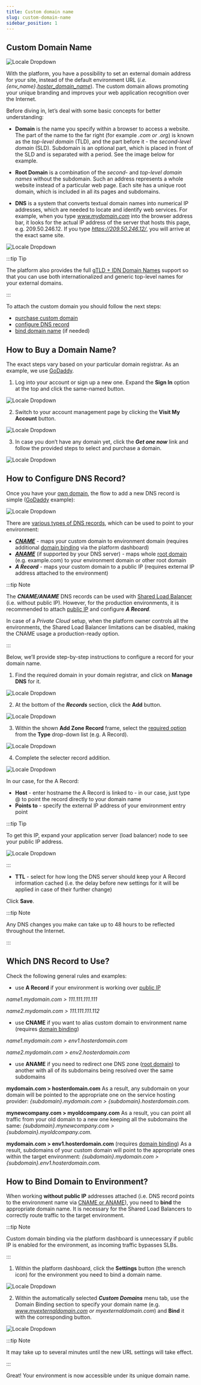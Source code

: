 ```yaml
---
title: Custom domain name
slug: custom-domain-name
sidebar_position: 1
---
```


## Custom Domain Name

<div style={{
    display: 'grid',
    gridTemplateColumns: '0.15fr 1fr',
    gap: '10px'
}}>
<div>
<div style={{
    display: 'flex',
    alignItems: 'center',
    justifyContent: 'cetner',
}}>

![Locale Dropdown](./img/CustomDomainName/01-custom-domais.png)

</div>
</div>
<div>

With the platform, you have a possibility to set an external domain address for your site, instead of the default environment URL (_i.e. {env_name}_.[_hoster_domain_name_](/docs/quickstart/hosters-list-&-info)). The custom domain allows promoting your unique branding and improves your web application recognition over the Internet.

</div>
</div>

Before diving in, let’s deal with some basic concepts for better understanding:

- **Domain** is the name you specify within a browser to access a website. The part of the name to the far right (for example _.com or .org_) is known as the _top-level domain_ (TLD), and the part before it - the _second-level domain_ (SLD). Subdomain is an optional part, which is placed in front of the SLD and is separated with a period. See the image below for example.

- **Root Domain** is a combination of the _second-_ and _top-level domain names_ without the subdomain. Such an address represents a whole website instead of a particular web page. Each site has a unique root domain, which is included in all its pages and subdomains.

- **DNS** is a system that converts textual domain names into numerical IP addresses, which are needed to locate and identify web services. For example, when you type *www.mydomain.com* into the browser address bar, it looks for the actual IP address of the server that hosts this page, e.g. 209.50.246.12. If you type *https://209.50.246.12/*, you will arrive at the exact same site.

<div style={{
    display:'flex',
    justifyContent: 'center',
    margin: '0 0 1rem 0'
}}>

![Locale Dropdown](./img/CustomDomainName/02-domain-name-components-scheme.png)

</div>

:::tip Tip

The platform also provides the full [gTLD + IDN Domain Names](/docs/application-setting/domain-name-management/gtld-+-idn-domain-names-support) support so that you can use both internationalized and generic top-level names for your external domains.

:::

To attach the custom domain you should follow the next steps:

- [purchase custom domain](/docs/application-setting/domain-name-management/custom-domain-name#how-to-buy-a-domain-name)
- [configure DNS record](/docs/application-setting/domain-name-management/custom-domain-name#how-to-configure-dns-record)
- [bind domain name](/docs/application-setting/domain-name-management/custom-domain-name#how-to-bind-domain-to-environment) (if needed)

## How to Buy a Domain Name?

The exact steps vary based on your particular domain registrar. As an example, we use [GoDaddy](https://www.godaddy.com/en-in).

1. Log into your account or sign up a new one. Expand the **Sign In** option at the top and click the same-named button.

<div style={{
    display:'flex',
    justifyContent: 'center',
    margin: '0 0 1rem 0'
}}>

![Locale Dropdown](./img/CustomDomainName/03-log-into-domain-registrar.png)

</div>

2. Switch to your account management page by clicking the **Visit My Account** button.

<div style={{
    display:'flex',
    justifyContent: 'center',
    margin: '0 0 1rem 0'
}}>

![Locale Dropdown](./img/CustomDomainName/04-manage-dns-account.png)

</div>

3. In case you don’t have any domain yet, click the **_Get one now_** link and follow the provided steps to select and purchase a domain.

<div style={{
    display:'flex',
    justifyContent: 'center',
    margin: '0 0 1rem 0'
}}>

![Locale Dropdown](./img/CustomDomainName/05-get-custom-domain-name.png)

</div>

## How to Configure DNS Record?

Once you have your [own domain](/docs/application-setting/domain-name-management/custom-domain-name#how-to-buy-a-domain-name), the flow to add a new DNS record is simple ([GoDaddy](https://www.godaddy.com/en-in) example):

<div style={{
    display:'flex',
    justifyContent: 'center',
    margin: '0 0 1rem 0'
}}>

![Locale Dropdown](./img/CustomDomainName/05-1-godaddy-add-dns-a-record.gif)

</div>

There are [various types of DNS records](/docs/application-setting/domain-name-management/custom-domain-name#which-dns-record-to-use), which can be used to point to your environment:

- [**_CNAME_**](https://en.wikipedia.org/wiki/CNAME_record) - maps your custom domain to environment domain (requires additional [domain binding](/docs/application-setting/domain-name-management/custom-domain-name#how-to-bind-domain-to-environment) via the platform dashboard)
- [**_ANAME_**](https://en.wikipedia.org/wiki/CNAME_record#ANAME_record) (if supported by your DNS server) - maps whole [root domain](/docs/application-setting/domain-name-management/custom-domain-name#custom-domain-name) (e.g. example.com) to your environment domain or other root domain
- **_A Record_** - maps your custom domain to a public IP (requires external IP address attached to the environment)

:::tip Note

The **_CNAME/ANAME_** DNS records can be used with [Shared Load Balancer](/docs/application-setting/external-access-to-applications/shared-load-balancer) (i.e. without public IP). However, for the production environments, it is recommended to attach [public IP](/docs/application-setting/external-access-to-applications/public-ip) and configure **_A Record_**.

In case of a _Private Cloud_ setup, when the platform owner controls all the environments, the Shared Load Balancer limitations can be disabled, making the CNAME usage a production-ready option.

:::

Below, we’ll provide step-by-step instructions to configure a record for your domain name.

1. Find the required domain in your domain registrar, and click on **Manage DNS** for it.

<div style={{
    display:'flex',
    justifyContent: 'center',
    margin: '0 0 1rem 0'
}}>

![Locale Dropdown](./img/CustomDomainName/06-manage-domain-name.png)

</div>

2. At the bottom of the **_Records_** section, click the **Add** button.

<div style={{
    display:'flex',
    justifyContent: 'center',
    margin: '0 0 1rem 0'
}}>

![Locale Dropdown](./img/CustomDomainName/07-add-dns-record-to-domain-name.png)

</div>

3. Within the shown **Add Zone Record** frame, select the [required option](/docs/application-setting/domain-name-management/custom-domain-name#which-dns-record-to-use) from the **Type** drop-down list (e.g. A Record).

<div style={{
    display:'flex',
    justifyContent: 'center',
    margin: '0 0 1rem 0'
}}>

![Locale Dropdown](./img/CustomDomainName/08-select-dns-record-type.png)

</div>

4. Complete the selecter record addition.

<div style={{
    display:'flex',
    justifyContent: 'center',
    margin: '0 0 1rem 0'
}}>

![Locale Dropdown](./img/CustomDomainName/09-configure-dns-a-record.png)

</div>

In our case, for the A Record:

- **Host** - enter hostname the A Record is linked to - in our case, just type @ to point the record directly to your domain name
- **Points to** - specify the external IP address of your environment entry point

:::tip Tip

To get this IP, expand your application server (load balancer) node to see your public IP address.

<div style={{
    display:'flex',
    justifyContent: 'center',
    margin: '0 0 1rem 0'
}}>

![Locale Dropdown](./img/CustomDomainName/10-copy-public-ip-address.png)

</div>

:::

- **TTL** - select for how long the DNS server should keep your A Record information cached (i.e. the delay before new settings for it will be applied in case of their further change)

Click **Save**.

:::tip Note

Any DNS changes you make can take up to 48 hours to be reflected throughout the Internet.

:::

## Which DNS Record to Use?

Check the following general rules and examples:

- use **A Record** if your environment is working over [public IP](/docs/application-setting/external-access-to-applications/public-ip)

_name1.mydomain.com > 111.111.111.111_

_name2.mydomain.com > 111.111.111.112_

- use **CNAME** if you want to alias custom domain to environment name (requires [domain binding](/docs/application-setting/domain-name-management/custom-domain-name#how-to-bind-domain-to-environment))

_name1.mydomain.com > env1.hosterdomain.com_

_name2.mydomain.com > env2.hosterdomain.com_

- use **ANAME** if you need to redirect one DNS zone ([root domain](/docs/application-setting/domain-name-management/custom-domain-name#custom-domain-name)) to another with all of its subdomains being resolved over the same subdomains

**mydomain.com > hosterdomain.com**
As a result, any subdomain on your domain will be pointed to the appropriate one on the service hosting provider: _{subdomain}.mydomain.com > {subdomain}.hosterdomain.com._

**mynewcompany.com > myoldcompany.com**
As a result, you can point all traffic from your old domain to a new one keeping all the subdomains the same: _{subdomain}.mynewcompany.com > {subdomain}.myoldcompany.com._

**mydomain.com > env1.hosterdomain.com** (requires [domain binding](/docs/application-setting/domain-name-management/custom-domain-name#how-to-bind-domain-to-environment))
As a result, subdomains of your custom domain will point to the appropriate ones within the target environment: _{subdomain}.mydomain.com > {subdomain}.env1.hosterdomain.com._

## How to Bind Domain to Environment?

When working **without public IP** addresses attached (i.e. DNS record points to the environment name via [CNAME or ANAME](/docs/application-setting/domain-name-management/custom-domain-name#which-dns-record-to-use)), you need to **bind** the appropriate domain name. It is necessary for the Shared Load Balancers to correctly route traffic to the target environment.

:::tip Note

Custom domain binding via the platform dashboard is unnecessary if public IP is enabled for the environment, as incoming traffic bypasses SLBs.

:::

1. Within the platform dashboard, click the **Settings** button (the wrench icon) for the environment you need to bind a domain name.

<div style={{
    display:'flex',
    justifyContent: 'center',
    margin: '0 0 1rem 0'
}}>

![Locale Dropdown](./img/CustomDomainName/11-environment-settings.png)

</div>

2. Within the automatically selected **_Custom Domains_** menu tab, use the Domain Binding section to specify your domain name (e.g. *www.myexternaldomain.com or myexternaldomain.com*) and **Bind** it with the corresponding button.

<div style={{
    display:'flex',
    justifyContent: 'center',
    margin: '0 0 1rem 0'
}}>

![Locale Dropdown](./img/CustomDomainName/12-bind-custom-domain-to-environment.png)

</div>

:::tip Note

It may take up to several minutes until the new URL settings will take effect.

:::

Great! Your environment is now accessible under its unique domain name.
